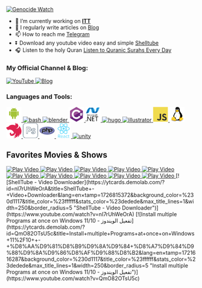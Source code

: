   
[![Genocide Watch](https://hinds-banner.vercel.app/genocide-watch?variant=forest)](https://www.pcrf.net/)

- 🔭 I’m currently working on [**ITT**](https://github.com/emadadel4/itt)
- 📝 I regularly write articles on [Blog](https://emadadel4.github.io)
- 📫 How to reach me  [Telegram](https://t.me/emadadel4)
- ⏬ Download any youtube video easy and simple [Shelltube](https://github.com/emadadel4/ShellTube)
- 🎧 Listen to the holy Quran [Listen to Quranic Surahs Every Day](https://emadadel4.github.io/Soura/)
</a>


<h3 align="left">My Official Channel & Blog:</h3>
<p align="left">


<a href="https://www.youtube.com/@emadadel4">
  <img src="https://upload.wikimedia.org/wikipedia/commons/4/42/YouTube_icon_%282013-2017%29.png" alt="YouTube" width="40">
</a>

<a href="https://emadadel4.github.io">
  <img src="https://emadadel4.github.io/assets/images/ico.png" alt="Blog" width="35">
</a>

</p>

<h3 align="left">Languages and Tools:</h3>



<p align="left"> <a href="https://developer.android.com" target="_blank" rel="noreferrer"> <img src="https://raw.githubusercontent.com/devicons/devicon/master/icons/android/android-original-wordmark.svg" alt="android" width="40" height="40"/> </a> <a href="https://www.gnu.org/software/bash/" target="_blank" rel="noreferrer"> <img src="https://www.vectorlogo.zone/logos/gnu_bash/gnu_bash-icon.svg" alt="bash" width="40" height="40"/> </a> <a href="https://www.blender.org/" target="_blank" rel="noreferrer"> <img src="https://download.blender.org/branding/community/blender_community_badge_white.svg" alt="blender" width="40" height="40"/> </a> <a href="https://www.w3schools.com/cs/" target="_blank" rel="noreferrer"> <img src="https://raw.githubusercontent.com/devicons/devicon/master/icons/csharp/csharp-original.svg" alt="csharp" width="40" height="40"/> </a> <a href="https://dotnet.microsoft.com/" target="_blank" rel="noreferrer"> <img src="https://raw.githubusercontent.com/devicons/devicon/master/icons/dot-net/dot-net-original-wordmark.svg" alt="dotnet" width="40" height="40"/> </a> <a href="https://gohugo.io/" target="_blank" rel="noreferrer"> <img src="https://api.iconify.design/logos-hugo.svg" alt="hugo" width="40" height="40"/> </a> <a href="https://www.adobe.com/in/products/illustrator.html" target="_blank" rel="noreferrer"> <img src="https://www.vectorlogo.zone/logos/adobe_illustrator/adobe_illustrator-icon.svg" alt="illustrator" width="40" height="40"/> </a> <a href="https://developer.mozilla.org/en-US/docs/Web/JavaScript" target="_blank" rel="noreferrer"> <img src="https://raw.githubusercontent.com/devicons/devicon/master/icons/javascript/javascript-original.svg" alt="javascript" width="40" height="40"/> </a> <a href="https://www.linux.org/" target="_blank" rel="noreferrer"> <img src="https://raw.githubusercontent.com/devicons/devicon/master/icons/linux/linux-original.svg" alt="linux" width="40" height="40"/> </a> <a href="https://nestjs.com/" target="_blank" rel="noreferrer"> <img src="https://raw.githubusercontent.com/devicons/devicon/master/icons/nestjs/nestjs-plain.svg" alt="nestjs" width="40" height="40"/> </a> <a href="https://www.photoshop.com/en" target="_blank" rel="noreferrer"> <img src="https://raw.githubusercontent.com/devicons/devicon/master/icons/photoshop/photoshop-line.svg" alt="photoshop" width="40" height="40"/> </a> <a href="https://www.php.net" target="_blank" rel="noreferrer"> <img src="https://raw.githubusercontent.com/devicons/devicon/master/icons/php/php-original.svg" alt="php" width="40" height="40"/> </a> <a href="https://reactjs.org/" target="_blank" rel="noreferrer"> <img src="https://raw.githubusercontent.com/devicons/devicon/master/icons/react/react-original-wordmark.svg" alt="react" width="40" height="40"/> </a> <a href="https://unity.com/" target="_blank" rel="noreferrer"> <img src="https://www.vectorlogo.zone/logos/unity3d/unity3d-icon.svg" alt="unity" width="40" height="40"/> </a> </p>

## Favorites Movies & Shows 

<a href="#" target="_blank">
    <img src="https://m.media-amazon.com/images/M/MV5BZjdkOTU3MDktN2IxOS00OGEyLWFmMjktY2FiMmZkNWIyODZiXkEyXkFqcGdeQXVyMTMxODk2OTU@._V1_.jpg" alt="Play Video" style="width: 100px;">
</a>

<a href="#" target="_blank">
    <img src="https://www.themoviedb.org/t/p/original/d6LbJZO8ruvXgOjjGRgjtdYpJS4.jpg" alt="Play Video" style="width: 100px;">
</a>

<a href="#" target="_blank">
    <img src="https://i.pinimg.com/originals/9a/b8/e1/9ab8e1adabc175930c6eb2fea61f8d5c.jpg" alt="Play Video" style="width: 101px;">
</a>

<a href="#" target="_blank">
    <img src="https://image.tmdb.org/t/p/original/qoY7FKgWzXzVZ0Tz4A8U1Jsbhke.jpg" alt="Play Video" style="width: 100px;">
</a>

<a href="#" target="_blank">
    <img src="https://image.tmdb.org/t/p/original/gY54trMRzlElYrL6oVdAWJK1ICL.jpg" alt="Play Video" style="width: 100px;">
</a>
  
<a href="#" target="_blank">
    <img src="https://posterspy.com/wp-content/uploads/2018/01/DFBC815C-13BC-4BF9-826A-C7C1930EF19A.jpeg" alt="Play Video" style="width: 100px;">
</a>

<a href="#" target="_blank">
    <img src="https://image.tmdb.org/t/p/original/aPEH1ffaEAcBWkRXBBx2vgXiW1B.jpg" alt="Play Video" style="width: 100px;">
</a>

<a href="#" target="_blank">
    <img src="https://amc-theatres-res.cloudinary.com/v1579118427/amc-cdn/production/2/movies/11400/11393/Poster/p_800x1200_AMC_12AngryMen1957_10082019.jpg" alt="Play Video" style="width: 100px;">
</a>

 <a href="#" target="_blank">
    <img src="https://is2-ssl.mzstatic.com/image/thumb/Video7/v4/5f/51/75/5f5175bf-5f14-39e7-9e37-30548c2d3044/source/1200x630bb.jpg" alt="Play Video" style="width: 100px;">
</a>

<a href="#" target="_blank">
  <img src="https://image.tmdb.org/t/p/original/ArX2aYf4qlZJRw9ML2HqVOobkDS.jpg" alt="Play Video" style="width: 100px;">
</a>
<!-- BEGIN YOUTUBE-CARDS -->
[![ShellTube - Video Downloader](https://ytcards.demolab.com/?id=nI7rUhWeOrA&title=ShellTube+-+Video+Downloader&lang=en&timestamp=1726815372&background_color=%230d1117&title_color=%23ffffff&stats_color=%23dedede&max_title_lines=1&width=250&border_radius=5 "ShellTube - Video Downloader")](https://www.youtube.com/watch?v=nI7rUhWeOrA)
[![Install multiple Programs at once on Windows 11/10  - تفعيل الويندوز](https://ytcards.demolab.com/?id=QmO82OTsU5c&title=Install+multiple+Programs+at+once+on+Windows+11%2F10++-+%D8%AA%D9%81%D8%B9%D9%8A%D9%84+%D8%A7%D9%84%D9%88%D9%8A%D9%86%D8%AF%D9%88%D8%B2&lang=en&timestamp=1721616287&background_color=%230d1117&title_color=%23ffffff&stats_color=%23dedede&max_title_lines=1&width=250&border_radius=5 "Install multiple Programs at once on Windows 11/10  - تفعيل الويندوز")](https://www.youtube.com/watch?v=QmO82OTsU5c)
<!-- END YOUTUBE-CARDS -->
